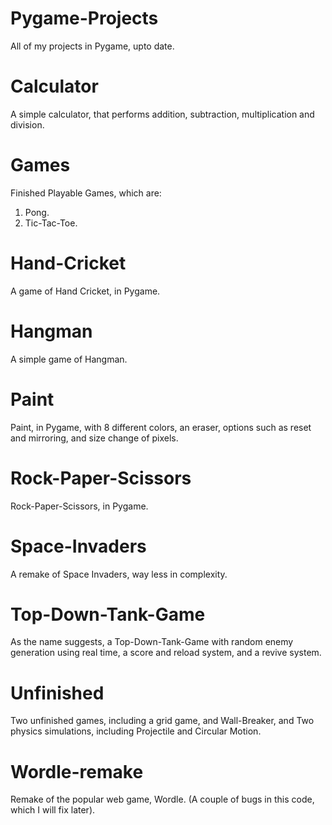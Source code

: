 # Pygame-Projects
All of my projects in Pygame, upto date.

# Calculator
A simple calculator, that performs addition, subtraction, multiplication and division.

# Games
Finished Playable Games, which are:

1. Pong.
2. Tic-Tac-Toe.

# Hand-Cricket
A game of Hand Cricket, in Pygame.

# Hangman
A simple game of Hangman.

# Paint
Paint, in Pygame, with 8 different colors, an eraser, options such as reset and mirroring, and size change of pixels.

# Rock-Paper-Scissors
Rock-Paper-Scissors, in Pygame.

# Space-Invaders
A remake of Space Invaders, way less in complexity.

# Top-Down-Tank-Game
As the name suggests, a Top-Down-Tank-Game with random enemy generation using real time, a score and reload system, and a revive system.

# Unfinished
Two unfinished games, including a grid game, and Wall-Breaker, and Two physics simulations, including Projectile and Circular Motion.

# Wordle-remake
Remake of the popular web game, Wordle.
(A couple of bugs in this code, which I will fix later).
